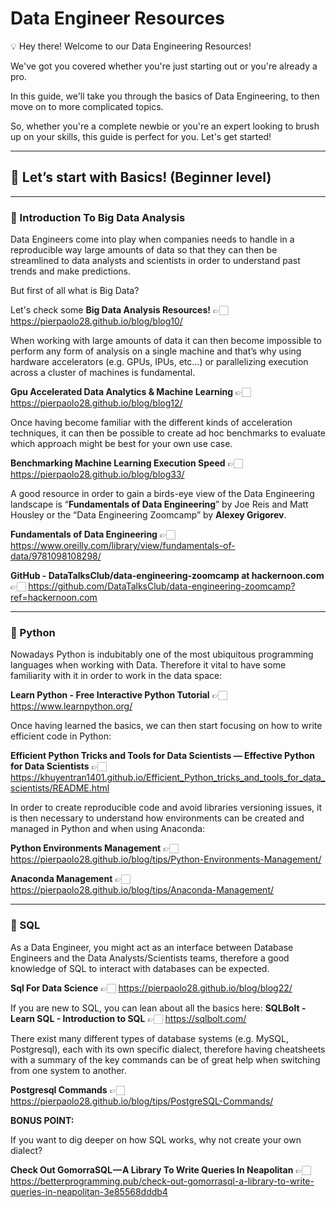 # Data Engineer Resources

💡 Hey there! Welcome to our Data Engineering Resources!

We've got you covered whether you're just starting out or you're already a pro. 

In this guide, we'll take you through the basics of Data Engineering, to then move on to more complicated topics.

So, whether you're a complete newbie or you're an expert looking to brush up on your skills, this guide is perfect for you. Let's get started!

---

## 🏁 **Let’s start with** Basics! (Beginner level)

---

### 🚀 Introduction To Big Data Analysis
    
Data Engineers come into play when companies needs to handle in a reproducible way large amounts of data so that they can then be streamlined to data analysts and scientists in order to understand past trends and make predictions. 

But first of all what is Big Data?

Let's check some **Big Data Analysis Resources!** 👉🏻  https://pierpaolo28.github.io/blog/blog10/

When working with large amounts of data it can then become impossible to perform any form of analysis on a single machine and that’s why using hardware accelerators (e.g. GPUs, IPUs, etc…) or parallelizing execution across a cluster of machines is fundamental.

**Gpu Accelerated Data Analytics & Machine Learning** 👉🏻 https://pierpaolo28.github.io/blog/blog12/

Once having become familiar with the different kinds of acceleration techniques, it can then be possible to create ad hoc benchmarks to evaluate which approach might be best for your own use case. 

**Benchmarking Machine Learning Execution Speed** 👉🏻 https://pierpaolo28.github.io/blog/blog33/

A good resource in order to gain a birds-eye view of the Data Engineering landscape is “**Fundamentals of Data Engineering**” by Joe Reis and Matt Housley or the “Data Engineering Zoomcamp” by **Alexey Grigorev**.

**Fundamentals of Data Engineering** 👉🏻 https://www.oreilly.com/library/view/fundamentals-of-data/9781098108298/

**GitHub - DataTalksClub/data-engineering-zoomcamp at hackernoon.com** 👉🏻 https://github.com/DataTalksClub/data-engineering-zoomcamp?ref=hackernoon.com

---

### 🐍 Python
    
Nowadays Python is indubitably one of the most ubiquitous programming languages when working with Data. Therefore it vital to have some familiarity with it in order to work in the data space:
    
**Learn Python - Free Interactive Python Tutorial** 👉🏻 https://www.learnpython.org/
    
Once having learned the basics, we can then start focusing on how to write efficient code in Python:
    
**Efficient Python Tricks and Tools for Data Scientists — Effective Python for Data Scientists** 👉🏻 https://khuyentran1401.github.io/Efficient_Python_tricks_and_tools_for_data_scientists/README.html
    
In order to create reproducible code and avoid libraries versioning issues, it is then necessary to understand how environments can be created and managed in Python and when using Anaconda:
    
**Python Environments Management** 👉🏻 https://pierpaolo28.github.io/blog/tips/Python-Environments-Management/
    
**Anaconda Management** 👉🏻 https://pierpaolo28.github.io/blog/tips/Anaconda-Management/
  
---

### 💾 SQL

As a Data Engineer, you might act as an interface between Database Engineers and the Data Analysts/Scientists teams, therefore a good knowledge of SQL to interact with databases can be expected.

**Sql For Data Science** 👉🏻 https://pierpaolo28.github.io/blog/blog22/

If you are new to SQL, you can lean about all the basics here: **SQLBolt - Learn SQL - Introduction to SQL** 👉🏻 https://sqlbolt.com/

There exist many different types of database systems (e.g. MySQL, Postgresql), each with its own specific dialect, therefore having cheatsheets with a summary of the key commands can be of great help when switching from one system to another.

**Postgresql Commands** 👉🏻 https://pierpaolo28.github.io/blog/tips/PostgreSQL-Commands/

**BONUS POINT:**

If you want to dig deeper on how SQL works, why not create your own dialect?

**Check Out GomorraSQL — A Library To Write Queries In Neapolitan** 👉🏻 https://betterprogramming.pub/check-out-gomorrasql-a-library-to-write-queries-in-neapolitan-3e85568dddb4
